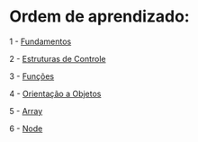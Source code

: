 # Ordem de aprendizado:

1 - [Fundamentos](https://github.com/mixmaxze/startInJS/tree/master/Fundamentos)

2 - [Estruturas de Controle](https://github.com/mixmaxze/startInJS/tree/master/Estruturas%20de%20Controle)

3 - [Funções](https://github.com/mixmaxze/startInJS/tree/master/Funções)

4 - [Orientação a Objetos](https://github.com/mixmaxze/startInJS/tree/master/Objeto)

5 - [Array](https://github.com/mixmaxze/startInJS/tree/master/Array)

6 - [Node](https://github.com/mixmaxze/startInJS/tree/master/Node)
